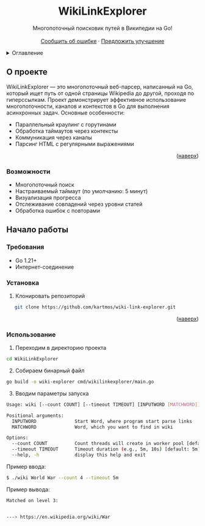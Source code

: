 <a id="readme-top"></a>

  <h1 align="center">WikiLinkExplorer</h1>

  <p align="center">
    Многопоточный поисковик путей в Википедии на Go!
    <br />
    <br />
    <a href="https://github.com/kartmos/wiki-link-explorer/issues/new?labels=bug&template=bug-report.md">Сообщить об ошибке</a>
    &middot;
    <a href="https://github.com/kartmos/wiki-link-explorer/issues/new?labels=enhancement&template=feature-request.md">Предложить улучшение</a>
  </p>
</div>

<!-- ОГЛАВЛЕНИЕ -->
<details>
  <summary>Оглавление</summary>
  <ol>
    <li><a href="#о-проекте">О проекте</a></li>
    <li><a href="#возможности">Возможности</a></li>
    <li><a href="#начало-работы">Начало работы</a></li>
    <li><a href="#использование">Использование</a></li>
  </ol>
</details>

<!-- О ПРОЕКТЕ -->
## О проекте

WikiLinkExplorer — это многопоточный веб-парсер, написанный на Go, который ищет путь от одной страницы Wikipedia до другой, проходя по гиперссылкам. Проект демонстрирует эффективное использование многопоточности, каналов и контекстов в Go для выполнения асинхронных задач. Основные особенности:

* Параллельный краулинг с горутинами
* Обработка таймаутов через контексты
* Коммуникация через каналы
* Парсинг HTML с регулярными выражениями

<p align="right">(<a href="#readme-top">наверх</a>)</p>

### Возможности

- Многопоточный поиск
- Настраиваемый таймаут (по умолчанию: 5 минут)
- Визуализация прогресса
- Отслеживание совпадений через уровни статей
- Обработка ошибок с повторами

<!-- НАЧАЛО РАБОТЫ -->
## Начало работы

### Требования

- Go 1.21+
- Интернет-соединение

### Установка

1. Клонировать репозиторий
```sh
   git clone https://github.com/kartmos/wiki-link-explorer.git
```
<p align="right">(<a href="#readme-top">наверх</a>)</p><!-- ИСПОЛЬЗОВАНИЕ -->

### Использование

1. Переходим в директорию проекта
```sh
cd WikiLinkExplorer
```

2. Собираем бинарный файл
```sh
go build -o wiki-explorer cmd/wikilinkexplorer/main.go
```
3. Вводим параметры запуска
```sh
Usage: wiki [--count COUNT] [--timeout TIMEOUT] [INPUTWORD [MATCHWORD]]

Positional arguments:
  INPUTWORD              Start Word, where program start parse links
  MATCHWORD              Word, which you want to find in wiki

Options:
  --count COUNT          Count threads will create in worker pool [default: 4]
  --timeout TIMEOUT      Timeout duration (e.g., 5m, 10s) [default: 5m]
  --help, -h             display this help and exit
```
Пример ввода:

```sh
$ ./wiki World War --count 4 --timeout 5m
```

Пример вывода:

```sh
Matched on level 3:


---> https://en.wikipedia.org/wiki/War
```


